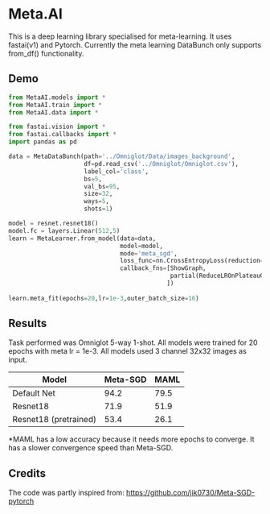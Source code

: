 # Meta.AI
This is a deep learning library specialised for meta-learning. It uses fastai(v1) and Pytorch. Currently the meta learning DataBunch only supports from_df() functionality. 

## Demo
```python
from MetaAI.models import *
from MetaAI.train import *
from MetaAI.data import *

from fastai.vision import *
from fastai.callbacks import *
import pandas as pd

data = MetaDataBunch(path='../Omniglot/Data/images_background',
                     df=pd.read_csv('../Omniglot/Omniglot.csv'),
                     label_col='class',
                     bs=5,
                     val_bs=95,
                     size=32,
                     ways=5,
                     shots=1)

model = resnet.resnet18()
model.fc = layers.Linear(512,5)
learn = MetaLearner.from_model(data=data,
                               model=model,
                               mode='meta_sgd',
                               loss_func=nn.CrossEntropyLoss(reduction='sum'),
                               callback_fns=[ShowGraph,
                                             partial(ReduceLROnPlateauCallback,patience=3,factor=0.1,min_delta=5e-3)
                                            ])
                                            
learn.meta_fit(epochs=20,lr=1e-3,outer_batch_size=16)                                            
```
## Results 
Task performed was Omniglot 5-way 1-shot. All models were trained for 20 epochs with meta lr = 1e-3. All models used 3 channel 32x32 images as input.

|Model|Meta-SGD|MAML|
|---|---|---|
|Default Net|94.2|79.5|
|Resnet18|71.9|51.9|
|Resnet18 (pretrained)|53.4|26.1

*MAML has a low accuracy because it needs more epochs to converge. It has a slower convergence speed than Meta-SGD.

## Credits
The code was partly inspired from: https://github.com/jik0730/Meta-SGD-pytorch

